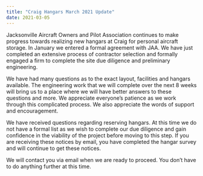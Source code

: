```yaml
---
title: "Craig Hangars March 2021 Update"
date: 2021-03-05
---
```


Jacksonville Aircraft Owners and Pilot Association continues to make progress towards realizing new hangars at Craig for personal aircraft storage.  In January we entered a formal agreement with JAA.  We have just completed an extensive process of contractor selection and formally engaged a firm to complete the site due diligence and preliminary engineering.

We have had many questions as to the exact layout, facilities and hangars available.  The engineering work that we will complete over the next 8 weeks will bring us to a place where we will have better answers to these questions and more.  We appreciate everyone’s patience as we work through this complicated process.  We also appreciate the words of support and encouragement.

We have received questions regarding reserving hangars.  At this time we do not have a formal list as we wish to complete our due diligence and gain confidence in the viability of the project before moving to this step.  If you are receiving these notices by email, you have completed the hangar survey and will continue to get these notices.

We will contact you via email when we are ready to proceed.  You don’t have to do anything further at this time.
